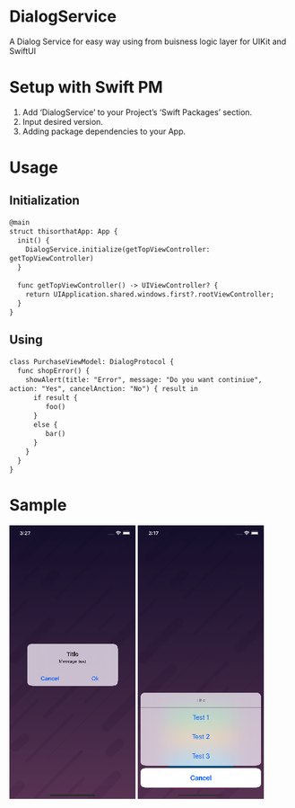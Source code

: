 # DialogService

A Dialog Service for easy way using from buisness logic layer for UIKit and SwiftUI

# Setup with Swift PM

1. Add ‘DialogService’ to your Project’s ‘Swift Packages’ section.
2. Input desired version.
3. Adding package dependencies to your App.



# Usage 

## Initialization 

```
@main
struct thisorthatApp: App {
  init() {
    DialogService.initialize(getTopViewController: getTopViewController)
  }
  
  func getTopViewController() -> UIViewController? {
    return UIApplication.shared.windows.first?.rootViewController;
  }
} 
```

## Using 

```
class PurchaseViewModel: DialogProtocol {
  func shopError() {
    showAlert(title: "Error", message: "Do you want continiue", action: "Yes", cancelAnction: "No") { result in
      if result {
         foo()
      }
      else {
         bar()
      }
    }
  }
}
```



# Sample 

![alt text](https://github.com/maukur/DialogService/blob/master/Resources/Alert.png "Alert")
![alt text](https://github.com/maukur/DialogService/blob/master/Resources/ActionSheet.png "Action Sheet")


